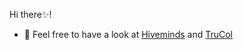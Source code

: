 <!--
**a-t-0/a-t-0** is a ✨ _special_ ✨ repository because its `README.md` (this file) appears on your GitHub profile.
-->
Hi there✨!
- 🤔 Feel free to have a look at [Hiveminds](https://github.com/hiveminds) and [TruCol](https://trucol.io/protocol/)
